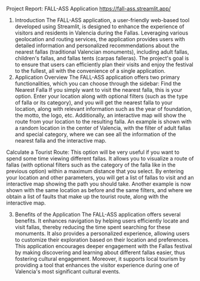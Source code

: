 Project Report: FALL-ASS Application
https://fall-ass.streamlit.app/
1. Introduction
The FALL-ASS application, a user-friendly web-based tool developed using Streamlit, is designed to enhance the experience of visitors and residents in Valencia during the Fallas. Leveraging various geolocation and routing services, the application provides users with detailed information and personalized recommendations about the nearest fallas (traditional Valencian monuments), including adult fallas, children's fallas, and fallas tents (carpas falleras). The project's goal is to ensure that users can efficiently plan their visits and enjoy the festival to the fullest, all with the convenience of a single application.
2. Application Overview
The FALL-ASS application offers two primary functionalities, which you can choose through the sidebar:
Find the Nearest Falla
If you simply want to visit the nearest falla, this is your option. Enter your location along with optional filters (such as the type of falla or its category), and you will get the nearest falla to your location, along with relevant information such as the year of foundation, the motto, the logo, etc. Additionally, an interactive map will show the route from your location to the resulting falla. An example is shown with a random location in the center of Valencia, with the filter of adult fallas and special category, where we can see all the information of the nearest falla and the interactive map.


Calculate a Tourist Route:
This option will be very useful if you want to spend some time viewing different fallas. It allows you to visualize a route of fallas (with optional filters such as the category of the falla like in the previous option) within a maximum distance that you select. By entering your location and other parameters, you will get a list of fallas to visit and an interactive map showing the path you should take. Another example is now shown with the same location as before and the same filters, and where we obtain a list of faults that make up the tourist route, along with the interactive map.

3. Benefits of the Application
The FALL-ASS application offers several benefits. It enhances navigation by helping users efficiently locate and visit fallas, thereby reducing the time spent searching for these monuments. It also provides a personalized experience, allowing users to customize their exploration based on their location and preferences. This application encourages deeper engagement with the Fallas festival by making discovering and learning about different fallas easier, thus fostering cultural engagement. Moreover, it supports local tourism by providing a tool that enhances the visitor experience during one of Valencia's most significant cultural events.
